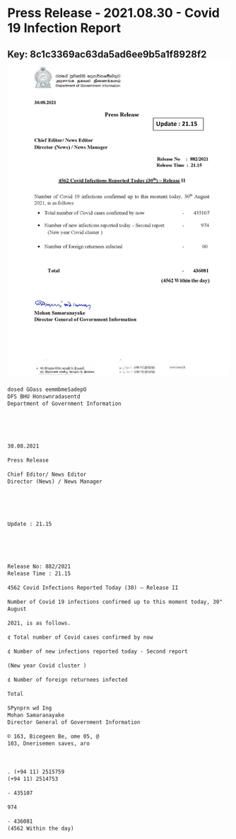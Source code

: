 # Press Release - 2021.08.30 - Covid 19 Infection Report 
Key: 8c1c3369ac63da5ad6ee9b5a1f8928f2 
![img](img/8c1c3369ac63da5ad6ee9b5a1f8928f2.jpg)
---
```
dosed GOass eemmbmeSadepO
DFS BHU Honswnradasentd
Department of Government Information

 

 

30.08.2021

Press Release

Chief Editor/ News Editor
Director (News) / News Manager

 

 

Update : 21.15

 

 

Release No: 882/2021
Release Time : 21.15

4562 Covid Infections Reported Today (30) — Release II

Number of Covid 19 infections confirmed up to this moment today, 30" August

2021, is as follows.

¢ Total number of Covid cases confirmed by now

¢ Number of new infections reported today - Second report

(New year Covid cluster )

¢ Number of foreign returnees infected

Total

SPynprn wd Ing
Mohan Samaranayake
Director General of Government Information

© 163, Bicegeen Be, ome 05, @
103, Dnerisemen saves, aro

 

. (+94 11) 2515759
(+94 11) 2514753

- 435107

974

- 436081
(4562 Within the day)

```
